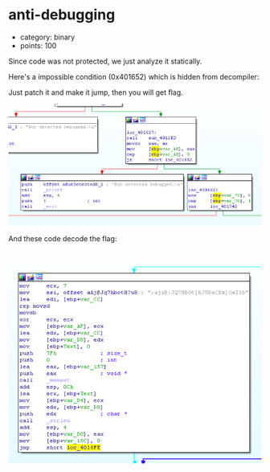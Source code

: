 # anti-debugging

- category: binary
- points: 100

Since code was not protected, we just analyze it statically.

Here's a impossible condition (0x401652) which is hidden from decompiler:

Just patch it and make it jump, then you will get flag.

![Figure 1 -- dead condition](1.png)

And these code decode the flag:

![Figure 2 -- strange string](2.png)
